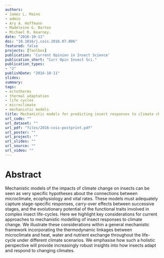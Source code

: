 ```yaml
---
authors:
- James L. Maino
- admin
- Ary A. Hoffmann
- Madeleine G. Barton
- Michael R. Kearney. 
date: "2016-10-11"
doi: "10.1016/j.cois.2016.07.006"
featured: false
projects: [Toolbox]
publication: 'Current Opinion in Insect Science'
publication_short: "Curr Opin Insect Sci."
publication_types:
- "2"
publishDate: "2016-10-11"
slides: 
summary: 
tags:
- ectotherms
- thermal adaptation
- life cycles
- microclimate
- mechanistic models
title: Mechanistic models for predicting insect responses to climate change
url_code: ""
url_dataset: ""
url_pdf: "files/2016-cois-postprint.pdf"
url_poster: ""
url_project: ""
url_slides: ""
url_source: ""
url_video: ""
---
```


# Abstract

Mechanistic models of the impacts of climate change on insects can be seen as very specific hypotheses about the connections between microclimate, ecophysiology and vital rates. These models must adequately capture stage-specific responses, carry-over effects between successive stages, and the evolutionary potential of the functional traits involved in complex insect life-cycles. Here we highlight key considerations for current approaches to mechanistic modelling of insect responses to climate change. We illustrate these considerations within a general mechanistic framework incorporating the thermodynamic linkages between microclimate and heat, water and nutrient exchange throughout the life-cycle under different climate scenarios. We emphasise how such a holistic perspective will provide increasingly robust insights into how insects adapt and respond to changing climates.